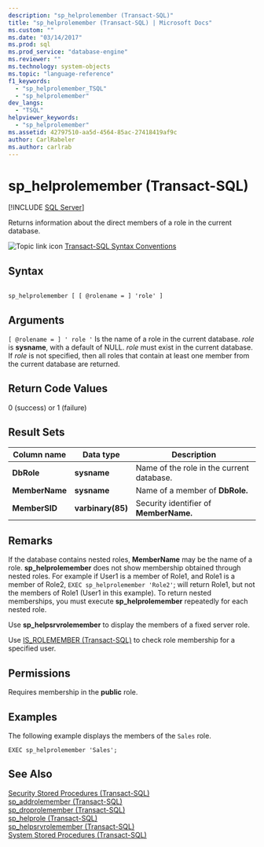 ```yaml
---
description: "sp_helprolemember (Transact-SQL)"
title: "sp_helprolemember (Transact-SQL) | Microsoft Docs"
ms.custom: ""
ms.date: "03/14/2017"
ms.prod: sql
ms.prod_service: "database-engine"
ms.reviewer: ""
ms.technology: system-objects
ms.topic: "language-reference"
f1_keywords: 
  - "sp_helprolemember_TSQL"
  - "sp_helprolemember"
dev_langs: 
  - "TSQL"
helpviewer_keywords: 
  - "sp_helprolemember"
ms.assetid: 42797510-aa5d-4564-85ac-27418419af9c
author: CarlRabeler
ms.author: carlrab
---
```

# sp_helprolemember (Transact-SQL)
[!INCLUDE [SQL Server](../../includes/applies-to-version/sqlserver.md)]

  Returns information about the direct members of a role in the current database.  
  
 ![Topic link icon](../../database-engine/configure-windows/media/topic-link.gif "Topic link icon") [Transact-SQL Syntax Conventions](../../t-sql/language-elements/transact-sql-syntax-conventions-transact-sql.md)  
  
## Syntax  
  
```  
  
sp_helprolemember [ [ @rolename = ] 'role' ]  
```  
  
## Arguments  
`[ @rolename = ] ' role '`
 Is the name of a role in the current database. *role* is **sysname**, with a default of NULL. *role* must exist in the current database. If *role* is not specified, then all roles that contain at least one member from the current database are returned.  
  
## Return Code Values  
 0 (success) or 1 (failure)  
  
## Result Sets  
  
|Column name|Data type|Description|  
|-----------------|---------------|-----------------|  
|**DbRole**|**sysname**|Name of the role in the current database.|  
|**MemberName**|**sysname**|Name of a member of **DbRole.**|  
|**MemberSID**|**varbinary(85)**|Security identifier of **MemberName.**|  
  
## Remarks  
 If the database contains nested roles, **MemberName** may be the name of a role. **sp_helprolemember** does not show membership obtained through nested roles. For example if User1 is a member of Role1, and Role1 is a member of Role2, `EXEC sp_helprolemember 'Role2'`; will return Role1, but not the members of Role1 (User1 in this example). To return nested memberships, you must execute **sp_helprolemember** repeatedly for each nested role.  
  
 Use **sp_helpsrvrolemember** to display the members of a fixed server role.  
  
 Use [IS_ROLEMEMBER &#40;Transact-SQL&#41;](../../t-sql/functions/is-rolemember-transact-sql.md) to check role membership for a specified user.  
  
## Permissions  
 Requires membership in the **public** role.  
  
## Examples  
 The following example displays the members of the `Sales` role.  
  
```  
EXEC sp_helprolemember 'Sales';  
```  
  
## See Also  
 [Security Stored Procedures &#40;Transact-SQL&#41;](../../relational-databases/system-stored-procedures/security-stored-procedures-transact-sql.md)   
 [sp_addrolemember &#40;Transact-SQL&#41;](../../relational-databases/system-stored-procedures/sp-addrolemember-transact-sql.md)   
 [sp_droprolemember &#40;Transact-SQL&#41;](../../relational-databases/system-stored-procedures/sp-droprolemember-transact-sql.md)   
 [sp_helprole &#40;Transact-SQL&#41;](../../relational-databases/system-stored-procedures/sp-helprole-transact-sql.md)   
 [sp_helpsrvrolemember &#40;Transact-SQL&#41;](../../relational-databases/system-stored-procedures/sp-helpsrvrolemember-transact-sql.md)   
 [System Stored Procedures &#40;Transact-SQL&#41;](../../relational-databases/system-stored-procedures/system-stored-procedures-transact-sql.md)  
  
  
